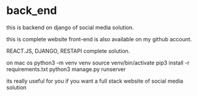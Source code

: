 # back_end
 
this is backend on django of social media solution.

this is complete website front-end is also available on my github account.

REACT.JS, DJANGO, RESTAPI complete solution.

on mac os 
    python3 -m venv venv
    source venv/bin/activate
    pip3 install -r requirements.txt
    python3 manage.py runserver
    
its really useful for you if you want a full stack website of social media solution
